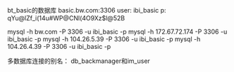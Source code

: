 



























bt_basic的数据库
basic.bw.com:3306
user: ibi_basic
p: qYu@lZf_i(14u#WP@CNl(4O9Xz$l@52B

mysql -h bw.com -P 3306 -u ibi_basic -p
mysql -h 172.67.72.174 -P 3306 -u ibi_basic -p
mysql -h 104.26.5.39 -P 3306 -u ibi_basic -p
mysql -h 104.26.4.39 -P 3306 -u ibi_basic -p


多数据库连接的别名：
db_backmanager和im_user

